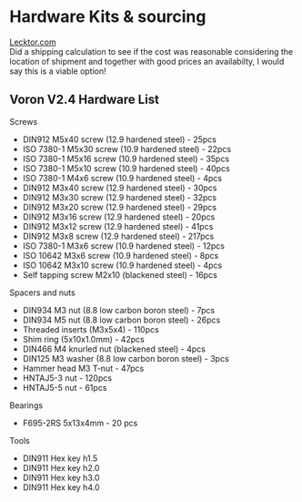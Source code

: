 # Hardware Kits & sourcing 

[Lecktor.com](https://lecktor.com/en/)  
Did a shipping calculation to see if the cost was reasonable considering the location of shipment and together with good prices an availabilty, I would say this is a viable option!

## Voron V2.4 Hardware List

Screws
  * DIN912 M5x40 screw (12.9 hardened steel) - 25pcs
  * ISO 7380-1 M5x30 screw (10.9 hardened steel) - 22pcs
  * ISO 7380-1 M5x16 screw (10.9 hardened steel) - 35pcs
  * ISO 7380-1 M5x10 screw (10.9 hardened steel) - 40pcs
  * ISO 7380-1 M4x6 screw (10.9 hardened steel) - 4pcs
  * DIN912 M3x40 screw (12.9 hardened steel) - 30pcs
  * DIN912 M3x30 screw (12.9 hardened steel) - 32pcs
  * DIN912 M3x20 screw (12.9 hardened steel) - 29pcs
  * DIN912 M3x16 screw (12.9 hardened steel) - 20pcs
  * DIN912 M3x12 screw (12.9 hardened steel) - 41pcs
  * DIN912 M3x8 screw (12.9 hardened steel) - 217pcs
  * ISO 7380-1 M3x6 screw (10.9 hardened steel) - 12pcs
  * ISO 10642 M3x6 screw (10.9 hardened steel) - 8pcs
  * ISO 10642 M3x10 screw (10.9 hardened steel) - 4pcs
  * Self tapping screw M2x10 (blackened steel) - 16pcs

Spacers and nuts
  * DIN934 M3 nut (8.8 low carbon boron steel) - 7pcs
  * DIN934 M5 nut (8.8 low carbon boron steel) - 26pcs
  * Threaded inserts (M3x5x4) - 110pcs
  * Shim ring (5x10x1.0mm) - 42pcs
  * DIN466 M4 knurled nut (blackened steel) - 4pcs
  * DIN125 M3 washer (8.8 low carbon boron steel) - 3pcs
  * Hammer head M3 T-nut - 47pcs
  * HNTAJ5-3 nut - 120pcs
  * HNTAJ5-5 nut - 61pcs

Bearings 
  * F695-2RS 5x13x4mm - 20 pcs

Tools
  * DIN911 Hex key h1.5
  * DIN911 Hex key h2.0
  * DIN911 Hex key h3.0
  * DIN911 Hex key h4.0
